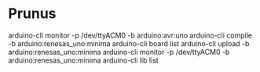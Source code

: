 # Prunus
arduino-cli monitor -p /dev/ttyACM0 -b arduino:avr:uno
arduino-cli compile -b arduino:renesas_uno:minima
arduino-cli board list
arduino-cli upload -b arduino:renesas_uno:minima
arduino-cli monitor -p /dev/ttyACM0 -b arduino:renesas_uno:minima
arduino-cli lib list
